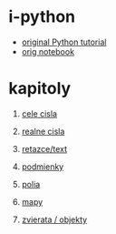 # i-python

* [original Python tutorial](https://docs.python.org/3/tutorial/introduction.html)
* [orig notebook](https://gist.githubusercontent.com/kenjyco/69eeb503125035f21a9d/raw/learning-python3.ipynb)

# kapitoly

1. [cele cisla](./zadania/01-cele-cisla.ipynb)
1. [realne cisla](./zadania/02-realne-cisla.ipynb)
1. [retazce/text](./zadania/03-retazce.ipynb)
1. [podmienky](./zadania/04-podmienky.ipynb)

1. [polia]()
1. [mapy]()
1. [zvierata / objekty]()

